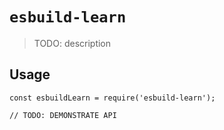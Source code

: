 # `esbuild-learn`

> TODO: description

## Usage

```
const esbuildLearn = require('esbuild-learn');

// TODO: DEMONSTRATE API
```
